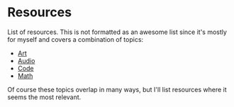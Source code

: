 # Resources

List of resources.
This is not formatted as an awesome list since it's mostly for myself and covers a combination of topics:

* [Art](art/README.md)
* [Audio](audio/README.md)
* [Code](code/README.md)
* [Math](math/README.md)

Of course these topics overlap in many ways, but I'll list resources where it seems the most relevant.
